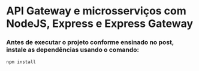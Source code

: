 # API Gateway e microsserviços com NodeJS, Express e Express Gateway

### Antes de executar o projeto conforme ensinado no post, instale as dependências usando o comando:
````
npm install
````